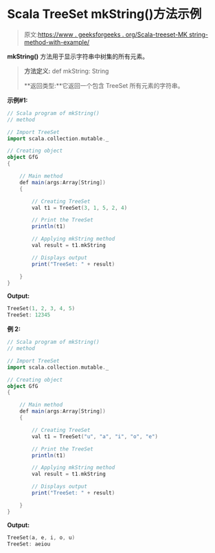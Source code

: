 # Scala TreeSet mkString()方法示例

> 原文:[https://www . geeksforgeeks . org/Scala-treeset-MK string-method-with-example/](https://www.geeksforgeeks.org/scala-treeset-mkstring-method-with-example/)

**mkString()** 方法用于显示字符串中树集的所有元素。

> **方法定义:** def mkString: String
> 
> **返回类型:**它返回一个包含 TreeSet 所有元素的字符串。

**示例#1:**

```scala
// Scala program of mkString() 
// method 

// Import TreeSet
import scala.collection.mutable._

// Creating object 
object GfG 
{ 

    // Main method 
    def main(args:Array[String]) 
    { 

        // Creating TreeSet
        val t1 = TreeSet(3, 1, 5, 2, 4)  

        // Print the TreeSet 
        println(t1) 

        // Applying mkString method  
        val result = t1.mkString  

        // Displays output  
        print("TreeSet: " + result) 

    } 
} 
```

**Output:**

```scala
TreeSet(1, 2, 3, 4, 5)
TreeSet: 12345

```

**例 2:**

```scala
// Scala program of mkString() 
// method 

// Import TreeSet
import scala.collection.mutable._

// Creating object 
object GfG 
{ 

    // Main method 
    def main(args:Array[String]) 
    { 

        // Creating TreeSet
        val t1 = TreeSet("u", "a", "i", "o", "e")  

        // Print the TreeSet 
        println(t1) 

        // Applying mkString method  
        val result = t1.mkString  

        // Displays output  
        print("TreeSet: " + result) 

    } 
} 
```

**Output:**

```scala
TreeSet(a, e, i, o, u)
TreeSet: aeiou

```
